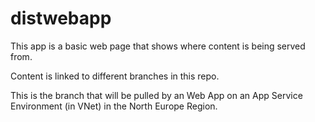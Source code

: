 # distwebapp

This app is a basic web page that shows where content is being served from.

Content is linked to different branches in this repo.

This is the branch that will be pulled by an Web App on an App Service Environment (in VNet) in the North Europe Region.